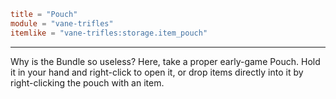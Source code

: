 ```toml
title = "Pouch"
module = "vane-trifles"
itemlike = "vane-trifles:storage.item_pouch"
```
---
Why is the Bundle so useless? Here, take a proper early-game Pouch.
Hold it in your hand and right-click to open it, or drop items
directly into it by right-clicking the pouch with an item.

